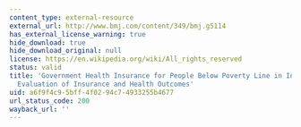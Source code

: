 ```yaml
---
content_type: external-resource
external_url: http://www.bmj.com/content/349/bmj.g5114
has_external_license_warning: true
hide_download: true
hide_download_original: null
license: https://en.wikipedia.org/wiki/All_rights_reserved
status: valid
title: 'Government Health Insurance for People Below Poverty Line in India: Quasi-experimental
  Evaluation of Insurance and Health Outcomes'
uid: a6f9f4c9-5bff-4f02-94c7-4933255b4677
url_status_code: 200
wayback_url: ''
---
```

